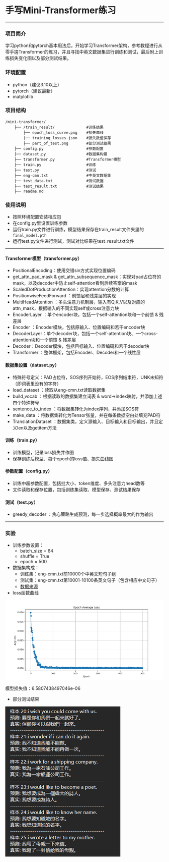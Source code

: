 # 手写Mini-Transformer练习

---
### 项目简介
学习python和pytorch基本用法后，开始学习Transformer架构，参考教程进行从零手搓Transformer的练习，并且寻找中英文数据集进行训练和测试，最后附上训练损失变化图以及部分测试结果。
### 环境配置
- python（建议3.10以上）
- pytorch（建议最新）
- matplotlib
### 项目结构
```
/mini-transformer/
    ├── /train_result/              #训练结果
        ├── epoch_loss_curve.png    #损失曲线
        ├── training_losses.json    #损失数值保存
        ├── part_of_test.png        #部分测试结果
    ├── config.py                   #参数配置
    ├── dataset.py                  #数据集构建
    ├── transformer.py              #Transformer模型
    ├── train.py                    #训练
    ├── test.py                     #测试 
    ├── eng-cmn.txt                 #中英文数据集
    ├── test_data.txt               #测试数据
    ├── test_result.txt             #测试结果
    ├── readme.md
```
### 使用说明
- 按照环境配置安装相应包
- 在config.py里设置训练参数
- 运行train.py文件进行训练，模型结果保存在train_result文件夹里的`final_model.pth`
- 运行test.py文件进行测试，测试对比结果在test_result.txt文件
---
#### Transformer模型（transformer.py）
- PositionalEncoding：使用交错sin方式实现位置编码
- get_attn_pad_mask & get_attn_subsequence_mask：实现对pad占位符的mask，以及decoder中防止self-attention看到后续答案的mask
- ScaledDotProductionAttention：实现attention分数的计算
- PositionwiseFeedForward ：前馈层和残差层的实现
- MultiHeadAttention ：多头注意力机制层，输入有Q,K,V以及对应的attn_mask，根据输入的不同实现self或cross注意力块
- EncoderLayer ：单个encoder块，包括一个self-attention块和一个前馈 & 残差层
- Encoder ：Encoder模块，包括原输入、位置编码和若干encoder块
- DecoderLayer：单个decoder块，包括一个self-attention块、一个cross-attention块和一个前馈 & 残差层
- Decoder：Decoder模块，包括目标输入、位置编码和若干decoder块
- Transformer ：整体框架，包括Encoder、Decoder和一个线性层
#### 数据集设置（dataset.py）
- 特殊符号定义：PAD占位符，SOS序列开始符，EOS序列结束符，UNK未知符（即词表里没有的字符）
- load_dataset ：读取从eng-cmn.txt读取数据集
- build_vocab ：根据读取的数据集建立词表 & word->index映射，并添加上述四个特殊符号
- sentence_to_index ：将数据集转化为index序列，并添加SOS符
- make_data ：将数据集转化为Tensor张量，并在每条数据空白处填充PAD符
- TranslationDataset ：数据集类，定义源输入、目标输入和目标输出，并且定义len以及getitem方法
#### 训练（train.py）
- 训练模型，记录loss损失并作图
- 保存训练后模型、每个epoch的loss值、损失曲线图
#### 参数配置（config.py）
- 训练中超参数配置，包括批大小、token维度、多头注意力head数等
- 文件读取和保存位置，包括训练集读取、模型保存、测试结果保存
#### 测试（test.py）
- greedy_decoder ：贪心策略生成预测，每一步选择概率最大的作为输出

---
### 实验
- 训练参数设置：
  - batch_size = 64
  - shuffle = True
  - epoch = 500
- 数据集构成：
  - 训练集：eng-cmn.txt前10000个中英文短句子组
  - 测试集：eng-cmn.txt第10001-10100条英文句子（包含相应中文句子）
  - [数据来源](https://github.com/clgm2015/TransformerProject.git)
- loss函数曲线

![loss函数曲线](/training_results/epoch_loss_curve.png)

  模型损失值：6.5807438497046e-06
- 部分测试结果  

![部分测试结果](/training_results/part_of_test.png)
